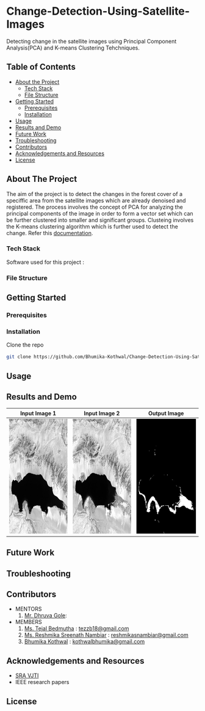 # Change-Detection-Using-Satellite-Images  
Detecting change in the satellite images using Principal Component Analysis(PCA) and K-means Clustering Tehchniques.

<!-- TABLE OF CONTENTS -->
## Table of Contents

* [About the Project](#about-the-project)
  * [Tech Stack](#tech-stack)
  * [File Structure](#file-structure)
* [Getting Started](#getting-started)
  * [Prerequisites](#prerequisites)
  * [Installation](#installation)
* [Usage](#usage)
* [Results and Demo](#results-and-demo)
* [Future Work](#future-work)
* [Troubleshooting](#troubleshooting)
* [Contributors](#contributors)
* [Acknowledgements and Resources](#acknowledgements-and-resources)
* [License](#license)


<!-- ABOUT THE PROJECT -->
## About The Project
The aim of the project is to detect the changes in the forest cover of a speciffic area from the satellite images which are already denoised and registered. The process involves the concept of PCA for analyzing the principal components of the image in order to form a vector set which can be further clustered into smaller and significant groups. Clusteing involves the K-means clustering algorithm which is further used to detect the change. 
Refer this [documentation](https://drive.google.com/file/d/1j7COQWWlqx9swfpbzQkdvQsXJ2uHmoSq/view?usp=sharing).

### Tech Stack
Software used for this project :  
  

### File Structure

<!-- GETTING STARTED -->
## Getting Started

### Prerequisites
 
 
 
  

### Installation
Clone the repo
```sh
git clone https://github.com/Bhumika-Kothwal/Change-Detection-Using-Satellite-Images.git
```

<!-- USAGE EXAMPLES -->
## Usage


<!-- RESULTS AND DEMO -->
## Results and Demo
Input Image 1|Input Image 2|Output Image
-------------|-------------|------------
<img width="400" height="300" src="https://github.com/Bhumika-Kothwal/Change-Detection-Using-Satellite-Images/blob/master/Images/AyakkumLake1.jpg">|<img width="400" height="300" src="https://github.com/Bhumika-Kothwal/Change-Detection-Using-Satellite-Images/blob/master/Images/AyakkumLake2.jpg">|<img width="400" height="300" src="https://github.com/Bhumika-Kothwal/Change-Detection-Using-Satellite-Images/blob/master/Output/output_ChangeMap.jpg"> 

<!-- FUTURE WORK -->
## Future Work

<!-- TROUBLESHOOTING -->
## Troubleshooting



<!-- CONTRIBUTORS -->
## Contributors

* MENTORS
  1. [Mr. Dhruva Gole](https://github.com/DhruvaG2000): 
* MEMBERS
  1. [Ms. Tejal Bedmutha](https://github.com/Tejal-19) : tezzb18@gmail.com
  2. [Ms. Reshmika Sreenath Nambiar](https://github.com/Reshmika-Nambiar) : reshmikasnambiar@gmail.com
  3. [Bhumika Kothwal](https://github.com/Bhumika-Kothwal) : kothwalbhumika@gmail.com

<!-- ACKNOWLEDGEMENTS AND REFERENCES -->
## Acknowledgements and Resources
* [SRA VJTI](http://sra.vjti.info/)  
* IEEE research papers


<!-- LICENSE -->
## License
  
 
 

 
